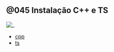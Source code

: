 ## @045 Instalação C++ e TS

![_](https://raw.githubusercontent.com/qxcodepoo/arcade/master/base/045/cover.jpg)

- [cpp](https://raw.githubusercontent.com/qxcodepoo/arcade/master/base/045/cpp.md)
- [ts](https://raw.githubusercontent.com/qxcodepoo/arcade/master/base/045/ts.md)
